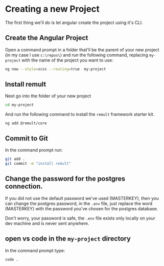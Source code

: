# Creating a new Project

The first thing we'll do is let angular create the project using it's CLI.

## Create the Angular Project
Open a command prompt in a folder that'll be the parent of your new project (in my case I use `c:\repos\`) and run the following command, replacing `my-project` with the name of the project you want to use:
```sh
ng new --style=scss --routing=true  my-project
```

## Install remult
Next go into the folder of your new project
```sh
cd my-project
```

And run the following command to install the `remult` framework starter kit. 
```
ng add @remult/core
```

## Commit to Git
In the command prompt run:
```sh
git add .
git commit -m "install remult"
```

## Change the password for the postgres connection.
If you did not use the default password we've used (MASTERKEY), then you can change the postgres password, in the `.env` file,
just replace the word (MASTERKEY) with the password you've chosen for the postgres database.

Don't worry, your password is safe, the `.env` file exists only locally on your dev machine and is never sent anywhere.

## open vs code in the `my-project` directory
In the command prompt type:
```
code .
```
